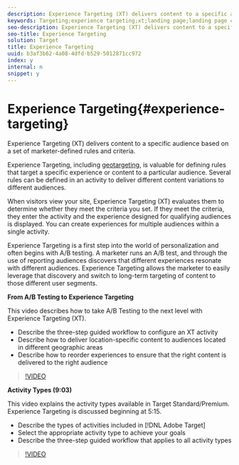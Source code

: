 ```yaml
---
description: Experience Targeting (XT) delivers content to a specific audience based on a set of marketer-defined rules and criteria.
keywords: Targeting;experience targeting;xt;landing page;landing page campaign
seo-description: Experience Targeting (XT) delivers content to a specific audience based on a set of marketer-defined rules and criteria.
seo-title: Experience Targeting
solution: Target
title: Experience Targeting
uuid: b3af3b62-4a08-4dfd-b529-5012871cc972
index: y
internal: n
snippet: y
---
```


# Experience Targeting{#experience-targeting}

Experience Targeting (XT) delivers content to a specific audience based on a set of marketer-defined rules and criteria.

Experience Targeting, including [geotargeting](../../c-target/c-audiences/c-target-rules/c-geo.md#concept_5B4D99DE685348FB877929EE0F942670), is valuable for defining rules that target a specific experience or content to a particular audience. Several rules can be defined in an activity to deliver different content variations to different audiences.

When visitors view your site, Experience Targeting (XT) evaluates them to determine whether they meet the criteria you set. If they meet the criteria, they enter the activity and the experience designed for qualifying audiences is displayed. You can create experiences for multiple audiences within a single activity.

Experience Targeting is a first step into the world of personalization and often begins with A/B testing. A marketer runs an A/B test, and through the use of reporting audiences discovers that different experiences resonate with different audiences. Experience Targeting allows the marketer to easily leverage that discovery and switch to long-term targeting of content to those different user segments.

**From A/B Testing to Experience Targeting**

This video describes how to take A/B Testing to the next level with Experience Targeting (XT).

* Describe the three-step guided workflow to configure an XT activity 
* Describe how to deliver location-specific content to audiences located in different geographic areas 
* Describe how to reorder experiences to ensure that the right content is delivered to the right audience

>[!VIDEO](https://video.tv.adobe.com/v/22418/)

**Activity Types (9:03)**

This video explains the activity types available in Target Standard/Premium. Experience Targeting is discussed beginning at 5:15.

* Describe the types of activities included in [!DNL Adobe Target] 
* Select the appropriate activity type to achieve your goals 
* Describe the three-step guided workflow that applies to all activity types

>[!VIDEO](https://www.youtube.com/watch?v=vtHg1pPFJp8) 
